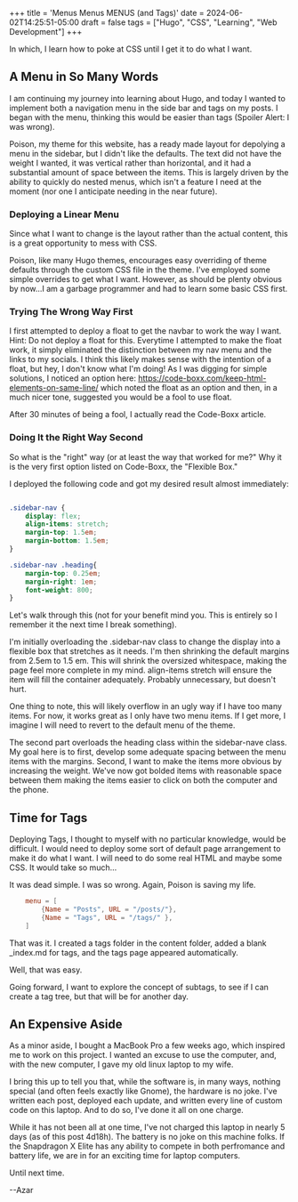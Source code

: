 +++
title = 'Menus Menus MENUS (and Tags)'
date = 2024-06-02T14:25:51-05:00
draft = false
tags = ["Hugo", "CSS", "Learning", "Web Development"]
+++

In which, I learn how to poke at CSS until I get it to do what I want. 

## A Menu in So Many Words

I am continuing my journey into learning about Hugo, and today I wanted to implement both a navigation menu in the side bar and tags on my posts. I began with the menu, thinking this would be easier than tags (Spoiler Alert: I was wrong). 

Poison, my theme for this website, has a ready made layout for depolying a menu in the sidebar, but I didn't like the defaults. The text did not have the weight I wanted, it was vertical rather than horizontal, and it had a substantial amount of space between the items. This is largely driven by the ability to quickly do nested menus, which isn't a feature I need at the moment (nor one I anticipate needing in the near future). 

### Deploying a Linear Menu

Since what I want to change is the layout rather than the actual content, this is a great opportunity to mess with CSS. 

Poison, like many Hugo themes, encourages easy overriding of theme defaults through the custom CSS file in the theme. I've employed some simple overrides to get what I want. However, as should be plenty obvious by now...I am a garbage programmer and had to learn some basic CSS first. 

### Trying The Wrong Way First

I first attempted to deploy a float to get the navbar to work the way I want. Hint: Do not deploy a float for this. Everytime I attempted to make the float work, it simply eliminated the distinction between my nav menu and the links to my socials. I think this likely makes sense with the intention of a float, but hey, I don't know what I'm doing! As I was digging for simple solutions, I noticed an option here: https://code-boxx.com/keep-html-elements-on-same-line/ which noted the float as an option and then, in a much nicer tone, suggested you would be a fool to use float. 

After 30 minutes of being a fool, I actually read the Code-Boxx article. 

### Doing It the Right Way Second

So what is the "right" way (or at least the way that worked for me?" Why it is the very first option listed on Code-Boxx, the "Flexible Box." 

I deployed the following code and got my desired result almost immediately:

```css

.sidebar-nav {
    display: flex;
    align-items: stretch;
    margin-top: 1.5em;
    margin-bottom: 1.5em;
}

.sidebar-nav .heading{
    margin-top: 0.25em;
    margin-right: 1em;
    font-weight: 800;
}

```

Let's walk through this (not for your benefit mind you. This is entirely so I remember it the next time I break something).

I'm initially overloading the .sidebar-nav class to change the display into a flexible box that stretches as it needs. I'm then shrinking the default margins from 2.5em to 1.5 em. This will shrink the oversized whitespace, making the page feel more complete in my mind. align-items stretch will ensure the item will fill the container adequately. Probably unnecessary, but doesn't hurt. 

One thing to note, this will likely overflow in an ugly way if I have too many items. For now, it works great as I only have two menu items. If I get more, I imagine I will need to revert to the default menu of the theme. 

The second part overloads the heading class within the sidebar-nave class. My goal here is to first, develop some adequate spacing between the menu items with the margins. Second, I want to make the items more obvious by increasing the weight. We've now got bolded items with reasonable space between them making the items easier to click on both the computer and the phone. 

## Time for Tags 

Deploying Tags, I thought to myself with no particular knowledge, would be difficult. I would need to deploy some sort of default page arrangement to make it do what I want. I will need to do some real HTML and maybe some CSS. It would take so much...

It was dead simple. I was so wrong. Again, Poison is saving my life. 

```toml
    menu = [
        {Name = "Posts", URL = "/posts/"}, 
        {Name = "Tags", URL = "/tags/" },
    ]
```

That was it. I created a tags folder in the content folder, added a blank _index.md for tags, and the tags page appeared automatically. 

Well, that was easy. 

Going forward, I want to explore the concept of subtags, to see if I can create a tag tree, but that will be for another day. 

## An Expensive Aside

As a minor aside, I bought a MacBook Pro a few weeks ago, which inspired me to work on this project. I wanted an excuse to use the computer, and, with the new computer, I gave my old linux laptop to my wife. 

I bring this up to tell you that, while the software is, in many ways, nothing special (and often feels exactly like Gnome), the hardware is no joke. I've written each post, deployed each update, and written every line of custom code on this laptop. And to do so, I've done it all on one charge. 

While it has not been all at one time, I've not charged this laptop in nearly 5 days (as of this post 4d18h). The battery is no joke on this machine folks. If the Snapdragon X Elite has any ability to compete in both perfromance and battery life, we are in for an exciting time for laptop computers. 

Until next time.

--Azar
